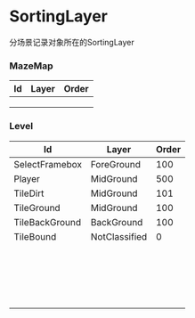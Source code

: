 # SortingLayer

分场景记录对象所在的SortingLayer

### MazeMap

| Id   | Layer | Order |
| ---- | ----- | ----- |
|      |       |       |
|      |       |       |
|      |       |       |

### Level


| Id             | Layer         | Order |
| -------------- | ------------- | ----- |
| SelectFramebox | ForeGround    | 100   |
| Player         | MidGround     | 500   |
| TileDirt       | MidGround     | 101   |
| TileGround     | MidGround     | 100   |
| TileBackGround | BackGround    | 100   |
| TileBound      | NotClassified | 0     |
|                |               |       |
|                |               |       |
|                |               |       |
|                |               |       |
|                |               |       |
|                |               |       |
|                |               |       |
|                |               |       |
|                |               |       |
|                |               |       |
|                |               |       |
|                |               |       |
|                |               |       |
|                |               |       |
|                |               |       |
|                |               |       |
|                |               |       |
|                |               |       |
|                |               |       |


